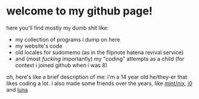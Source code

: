 # welcome to my github page!

here you'll find mostly my dumb shit like:
* my collection of programs i dump on here
* my website's code
* old locales for sudomemo (as in the flipnote hatena revival service)
* and (most *fucking* importantly) my "coding" attempts as a child (for context i joined github when i was 8)

oh, here's like a brief description of me: i'm a 14 year old he/they-er that likes coding a lot. i also made some friends over the years, like [mint/nix](https://nixgoat.me), [j0](https://j0.lol) and [luna](https://github.com/lunaisnotaboy)